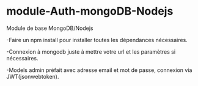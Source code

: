 # module-Auth-mongoDB-Nodejs

Module de base MongoDB/Nodejs

-Faire un npm install pour installer toutes les dépendances nécessaires.

-Connexion à mongodb juste à mettre votre url et les paramètres si nécessaires.

-Models admin préfait avec adresse email et mot de passe, connexion via JWT(jsonwebtoken).
